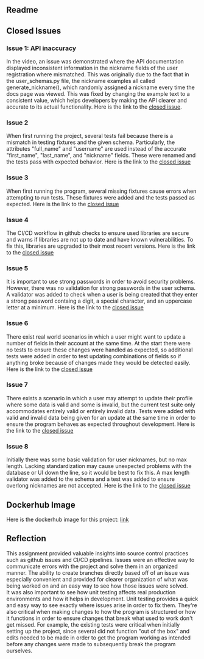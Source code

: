 ## Readme

## Closed Issues
### Issue 1: API inaccuracy
In the video, an issue was demonstrated where the API documentation displayed inconsistent information in the nickname fields of the user registration where mismatched. This was originally due to the fact that in the user_schemas.py file, the nickname examples all called generate_nickname(), which randomly assigned a nickname every time the docs page was viewed. This was fixed by changing the example text to a consistent value, which helps developers by making the API clearer and accurate to its actual functionality. Here is the link to the [closed issue](https://github.com/atwoodmachine/is601_homework10/issues/1).

### Issue 2
When first running the project, several tests fail because there is a mismatch in testing fixtures and the given schema. Particularly, the attributes "full_name" and "username" are used instead of the accurate "first_name", "last_name", and "nickname" fields. These were renamed and the tests pass with expected behavior. Here is the link to the [closed issue](https://github.com/atwoodmachine/is601_homework10/issues/3)

### Issue 3
When first running the program, several missing fixtures cause errors when attempting to run tests. These fixtures were added and the tests passed as expected. Here is the link to the [closed issue](https://github.com/atwoodmachine/is601_homework10/issues/5)

### Issue 4
The CI/CD workflow in github checks to ensure used libraries are secure and warns if libraries are not up to date and have known vulnerabilities. To fix this, libraries are upgraded to their most recent versions. Here is the link to the [closed issue](https://github.com/atwoodmachine/is601_homework10/issues/8)

### Issue 5
It is important to use strong passwords in order to avoid security problems. However, there was no validation for strong passwords in the user schema. A validator was added to check when a user is being created that they enter a strong password containg a digit, a special character, and an uppercase letter at a minimum. Here is the link to the [closed issue](https://github.com/atwoodmachine/is601_homework10/issues/12)

### Issue 6
There exist real world scenarios in which a user might want to update a number of fields in their account at the same time. At the start there were no tests to ensure these changes were handled as expected, so additional tests were added in order to test updating combinations of fields so if anything broke because of changes made they would be detected easily. Here is the link to the [closed issue](https://github.com/atwoodmachine/is601_homework10/issues/14)

### Issue 7
There exists a scenario in which a user may attempt to update their profile where some data is valid and some is invalid, but the current test suite only accommodates entirely valid or entirely invalid data. Tests were added with valid and invalid data being given for an update at the same time in order to ensure the program behaves as expected throughout development. Here is the link to the [closed issue](https://github.com/atwoodmachine/is601_homework10/issues/16)

### Issue 8
Initially there was some basic validation for user nicknames, but no max length. Lacking standardization may cause unexpected problems with the database or UI down the line, so it would be best to fix this. A max length validator was added to the schema and a test was added to ensure overlong nicknames are not accepted. Here is the link to the [closed issue](https://github.com/atwoodmachine/is601_homework10/issues/18)

## Dockerhub Image
Here is the dockerhub image for this project: [link](https://hub.docker.com/repository/docker/senizozso9/is601_homework10/general) 

## Reflection
This assignment provided valuable insights into source control practices such as github issues and CI/CD pipelines. Issues were an effective way to communicate errors with the project and solve them in an organized manner. The ability to create branches directly based off of an issue was especially convenient and provided for clearer organization of what was being worked on and an easy way to see how those issues were solved. 
<br>
It was also important to see how unit testing affects real production environments and how it helps in development. Unit testing provides a quick and easy way to see exactly where issues arise in order to fix them. They're also critical when making changes to how the program is structured or how it functions in order to ensure changes that break what used to work don't get missed. For example, the existing tests were critical when initially setting up the project, since several did not function "out of the box" and edits needed to be made in order to get the program working as intended before any changes were made to subsequently break the program ourselves.